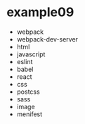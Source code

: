 # example09
- webpack
- webpack-dev-server
- html
- javascript
- eslint
- babel
- react
- css
- postcss
- sass
- image
- menifest
